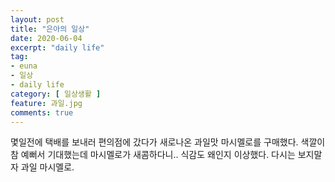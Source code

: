 ```yaml
---
layout: post
title: "은아의 일상"
date: 2020-06-04
excerpt: "daily life"
tag:
- euna
- 일상
- daily life
category: [ 일상생활 ]
feature: 과일.jpg
comments: true
---
```


몇일전에 택배를 보내러 편의점에 갔다가 새로나온 과일맛 마시멜로를 구매했다. 
색깔이 참 예뻐서 기대했는데 마시멜로가 새콤하다니.. 식감도 왜인지 이상했다. 
다시는 보지말자 과일 마시멜로.
